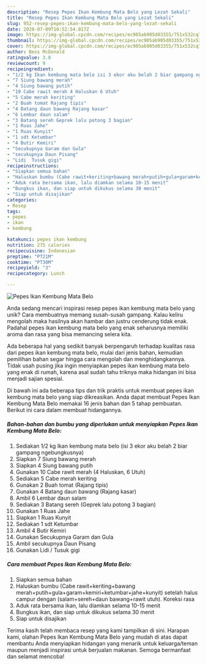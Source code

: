 ```yaml
---
description: "Resep Pepes Ikan Kembung Mata Belo yang Lezat Sekali"
title: "Resep Pepes Ikan Kembung Mata Belo yang Lezat Sekali"
slug: 952-resep-pepes-ikan-kembung-mata-belo-yang-lezat-sekali
date: 2020-07-09T10:52:54.017Z
image: https://img-global.cpcdn.com/recipes/ec905ab905d03355/751x532cq70/pepes-ikan-kembung-mata-belo-foto-resep-utama.jpg
thumbnail: https://img-global.cpcdn.com/recipes/ec905ab905d03355/751x532cq70/pepes-ikan-kembung-mata-belo-foto-resep-utama.jpg
cover: https://img-global.cpcdn.com/recipes/ec905ab905d03355/751x532cq70/pepes-ikan-kembung-mata-belo-foto-resep-utama.jpg
author: Bess McDonald
ratingvalue: 3.8
reviewcount: 9
recipeingredient:
- "1/2 kg Ikan kembung mata belo isi 3 ekor aku belah 2 biar gampang ngebungkusnya"
- "7 Siung bawang merah"
- "4 Siung bawang putih"
- "10 Cabe rawit merah 4 Haluskan 6 Utuh"
- "5 Cabe merah keriting"
- "2 Buah tomat Rajang tipis"
- "4 Batang daun bawang Rajang kasar"
- "6 Lembar daun salam"
- "3 Batang sereh Geprek lalu potong 3 bagian"
- "1 Ruas Jahe"
- "1 Ruas Kunyit"
- "1 sdt Ketumbar"
- "4 Butir Kemiri"
- "Secukupnya Garam dan Gula"
- "secukupnya Daun Pisang"
- "Lidi  Tusuk gigi"
recipeinstructions:
- "Siapkan semua bahan"
- "Haluskan bumbu (Cabe rawit+keriting+bawang merah+putih+gula+garam+kemiri+ketumbar+jahe+kunyit) setelah halus campur dengan (salam+sereh+daun bawang+rawit utuh). Koreksi rasa"
- "Aduk rata bersama ikan, lalu diamkan selama 10-15 menit"
- "Bungkus ikan, dan siap untuk dikukus selama 30 menit"
- "Siap untuk disajikan"
categories:
- Resep
tags:
- pepes
- ikan
- kembung

katakunci: pepes ikan kembung 
nutrition: 275 calories
recipecuisine: Indonesian
preptime: "PT21M"
cooktime: "PT30M"
recipeyield: "3"
recipecategory: Lunch

---
```



![Pepes Ikan Kembung Mata Belo](https://img-global.cpcdn.com/recipes/ec905ab905d03355/751x532cq70/pepes-ikan-kembung-mata-belo-foto-resep-utama.jpg)

Anda sedang mencari inspirasi resep pepes ikan kembung mata belo yang unik? Cara membuatnya memang susah-susah gampang. Kalau keliru mengolah maka hasilnya akan hambar dan justru cenderung tidak enak. Padahal pepes ikan kembung mata belo yang enak seharusnya memiliki aroma dan rasa yang bisa memancing selera kita.



Ada beberapa hal yang sedikit banyak berpengaruh terhadap kualitas rasa dari pepes ikan kembung mata belo, mulai dari jenis bahan, kemudian pemilihan bahan segar hingga cara mengolah dan menghidangkannya. Tidak usah pusing jika ingin menyiapkan pepes ikan kembung mata belo yang enak di rumah, karena asal sudah tahu triknya maka hidangan ini bisa menjadi sajian spesial.


Di bawah ini ada beberapa tips dan trik praktis untuk membuat pepes ikan kembung mata belo yang siap dikreasikan. Anda dapat membuat Pepes Ikan Kembung Mata Belo memakai 16 jenis bahan dan 5 tahap pembuatan. Berikut ini cara dalam membuat hidangannya.

<!--inarticleads1-->

##### Bahan-bahan dan bumbu yang diperlukan untuk menyiapkan Pepes Ikan Kembung Mata Belo:

1. Sediakan 1/2 kg Ikan kembung mata belo (isi 3 ekor aku belah 2 biar gampang ngebungkusnya)
1. Siapkan 7 Siung bawang merah
1. Siapkan 4 Siung bawang putih
1. Gunakan 10 Cabe rawit merah (4 Haluskan, 6 Utuh)
1. Sediakan 5 Cabe merah keriting
1. Gunakan 2 Buah tomat (Rajang tipis)
1. Gunakan 4 Batang daun bawang (Rajang kasar)
1. Ambil 6 Lembar daun salam
1. Sediakan 3 Batang sereh (Geprek lalu potong 3 bagian)
1. Gunakan 1 Ruas Jahe
1. Siapkan 1 Ruas Kunyit
1. Sediakan 1 sdt Ketumbar
1. Ambil 4 Butir Kemiri
1. Gunakan Secukupnya Garam dan Gula
1. Ambil secukupnya Daun Pisang
1. Gunakan Lidi / Tusuk gigi




<!--inarticleads2-->

##### Cara membuat Pepes Ikan Kembung Mata Belo:

1. Siapkan semua bahan
1. Haluskan bumbu (Cabe rawit+keriting+bawang merah+putih+gula+garam+kemiri+ketumbar+jahe+kunyit) setelah halus campur dengan (salam+sereh+daun bawang+rawit utuh). Koreksi rasa
1. Aduk rata bersama ikan, lalu diamkan selama 10-15 menit
1. Bungkus ikan, dan siap untuk dikukus selama 30 menit
1. Siap untuk disajikan




Terima kasih telah membaca resep yang kami tampilkan di sini. Harapan kami, olahan Pepes Ikan Kembung Mata Belo yang mudah di atas dapat membantu Anda menyiapkan hidangan yang menarik untuk keluarga/teman maupun menjadi inspirasi untuk berjualan makanan. Semoga bermanfaat dan selamat mencoba!
